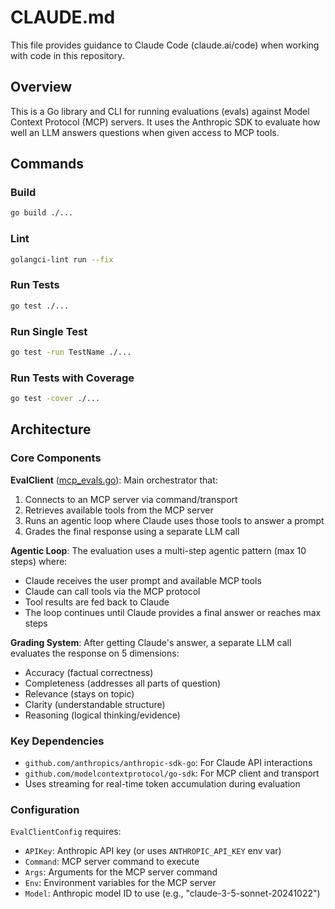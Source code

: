 # CLAUDE.md

This file provides guidance to Claude Code (claude.ai/code) when working with code in this repository.

## Overview

This is a Go library and CLI for running evaluations (evals) against Model Context Protocol (MCP) servers. It uses the Anthropic SDK to evaluate how well an LLM answers questions when given access to MCP tools.

## Commands

### Build
```bash
go build ./...
```

### Lint
```bash
golangci-lint run --fix
```

### Run Tests
```bash
go test ./...
```

### Run Single Test
```bash
go test -run TestName ./...
```

### Run Tests with Coverage
```bash
go test -cover ./...
```

## Architecture

### Core Components

**EvalClient** ([mcp_evals.go](mcp_evals.go)): Main orchestrator that:
1. Connects to an MCP server via command/transport
2. Retrieves available tools from the MCP server
3. Runs an agentic loop where Claude uses those tools to answer a prompt
4. Grades the final response using a separate LLM call

**Agentic Loop**: The evaluation uses a multi-step agentic pattern (max 10 steps) where:
- Claude receives the user prompt and available MCP tools
- Claude can call tools via the MCP protocol
- Tool results are fed back to Claude
- The loop continues until Claude provides a final answer or reaches max steps

**Grading System**: After getting Claude's answer, a separate LLM call evaluates the response on 5 dimensions:
- Accuracy (factual correctness)
- Completeness (addresses all parts of question)
- Relevance (stays on topic)
- Clarity (understandable structure)
- Reasoning (logical thinking/evidence)

### Key Dependencies

- `github.com/anthropics/anthropic-sdk-go`: For Claude API interactions
- `github.com/modelcontextprotocol/go-sdk`: For MCP client and transport
- Uses streaming for real-time token accumulation during evaluation

### Configuration

`EvalClientConfig` requires:
- `APIKey`: Anthropic API key (or uses `ANTHROPIC_API_KEY` env var)
- `Command`: MCP server command to execute
- `Args`: Arguments for the MCP server command
- `Env`: Environment variables for the MCP server
- `Model`: Anthropic model ID to use (e.g., "claude-3-5-sonnet-20241022")
